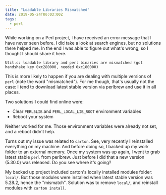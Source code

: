 ```yaml
---
title: "Loadable Libraries Mismatched"
date: 2019-05-24T00:03:00Z
tags:
  - perl
---
```


While working on a Perl project, I have received an error message that I have never seen before. I did take a look at search engines, but no solutions there helped me. In the end I was able to figure out what's wrong, so I thought I should share it here.

    Util.c: loadable library and perl binaries are mismatched (got handshake key 0xc280000, needed 0xc180000)

This is more likely to happen if you are dealing with multiple versions of `perl` (note the word "mismatched"). For me though, that's usually not the case: I tend to download latest stable version via perlbrew and use it in all places.

Two solutions I could find online were:

- Clear `PERL5LIB` and `PERL_LOCAL_LIB_ROOT` environment variables
- Reboot your system

Neither worked for me. Those environment variables were already not set, and a reboot didn't help.

Turns out my issue was related to `carton`. See, very recently I reinstalled everything on my machine. And before doing so, I backed up my work folder to an external memory. Once my system was up again, I went to grab latest stable `perl` from perlbrew. Just before I did that a new version (5.30.0) was released. Do you see where it's going?

My backed up project included carton's locally installed modules folder: `local/`. But those modules were installed when latest stable version was 5.28.2, hence the "mismatch". Solution was to remove `local/`, and reinstall modules with `carton install`.
